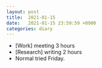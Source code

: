 ```yaml
---
layout: post
title:  2021-01-15
date:   2021-01-15 23:59:59 +0900
categories: diary
---
```


- [Work] meeting 3 hours
- [Research] writing 2 hours
- Normal tried Friday.
